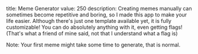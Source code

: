 title: Meme Generator
value: 250
description: Creating memes manually can sometimes become repetitive and boring, so I made this app to make your life easier. Although there's just one template available yet, it is fully customizable! You can do absolutely anything with it, even getting flags! (That's what a friend of mine said, not that I understand what a flag is)

Note: Your first meme might take some time to generate, that is normal.